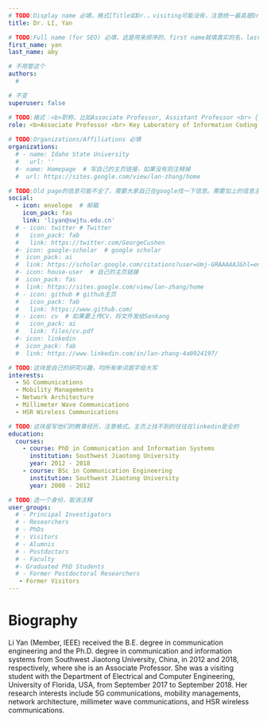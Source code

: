 ```yaml
---
# TODO:Display name 必填，格式[Title如Dr.，visiting可能没有，注意统一最高是Dr. 而不是Prof.] [全大写的Last name][, ][首字母大写的Last name]
title: Dr. LI, Yan

# TODO:Full name (for SEO) 必填，这是用来排序的，first name就填真实的名，last_name一定按照excel填写
first_name: yan   
last_name: aby

# 不用管这个
authors:
  # 

# 不变
superuser: false

# TODO:格式：<b>职称，比如Associate Professor, Assistant Professor <br> {工作单位}, {工作国家:China、USA等}</b>
role: <b>Associate Professor <br> Key Laboratory of Information Coding & Transmission, <br>Southwest Jiaotong University, China</b>
 
# TODO:Organizations/Affiliations 必填
organizations:
  # - name: Idaho State University 
  #   url: ''
  #- name: Homepage  # 写自己的主页链接，如果没有则注释掉
  #  url: https://sites.google.com/view/lan-zhang/home

# TODO:Old page的信息可能不全了，需要大家自己在google找一下信息。需要加上的信息主要包含email、google scholar、个人主页、linkedin
social:
  - icon: envelope  # 邮箱
    icon_pack: fas
    link: 'liyan@swjtu.edu.cn'
  # - icon: twitter # Twitter
  #   icon_pack: fab  
  #   link: https://twitter.com/GeorgeCushen
  #- icon: google-scholar  # google scholar
  #  icon_pack: ai
  #  link: https://scholar.google.com/citations?user=Umj-GRAAAAAJ&hl=en
  #- icon: house-user  # 自己的主页链接
  #  icon_pack: fas
  #  link: https://sites.google.com/view/lan-zhang/home
  # - icon: github # github主页
  #   icon_pack: fab   
  #   link: https://www.github.com/
  # - icon: cv  # 如果要上传CV，将文件发给Senkang
  #   icon_pack: ai
  #   link: files/cv.pdf
  #- icon: linkedin 
  #  icon_pack: fab
  #  link: https://www.linkedin.com/in/lan-zhang-4a0924197/

# TODO:这块是自己的研究兴趣，均所有单词首字母大写
interests:
  - 5G Communications
  - Mobility Managements
  - Network Architecture
  - Millimeter Wave Communications
  - HSR Wireless Communications

# TODO:这块是写他们的教育经历，注意格式。主页上找不到的往往在linkedin是全的
education:
  courses:
    - course: PhD in Communication and Information Systems
      institution: Southwest Jiaotong University
      year: 2012 - 2018
    - course: BSc in Communication Engineering
      institution: Southwest Jiaotong University
      year: 2008 - 2012

# TODO:选一个身份，取消注释
user_groups:
  # - Principal Investigators
  # - Researchers
  # - PhDs
  # - Visitors
  # - Alumnis
  # - Postdoctors
  # - Faculty
  #- Graduated PhD Students
  # - Former Postdoctoral Researchers
   - Former Visitors
---
```

<!-- TODO:写自己的Biography -->
# Biography
<!-- 这部分不要写他们的PhD招生信息，直接复制他们主页的个人简介。实在没有，在excel备注一下{个人资料缺失}再提交给我 -->
<!-- <p style="text-align:justify">  -->
Li Yan (Member, IEEE) received the B.E. degree in communication engineering and the Ph.D. degree in communication and information systems from Southwest Jiaotong University, China, in 2012 and 2018, respectively, where she is an Associate Professor. She was a visiting student with the Department of Electrical and Computer Engineering, University of Florida, USA, from September 2017 to September 2018. Her research interests include 5G communications, mobility managements, network architecture, millimeter wave communications, and HSR wireless communications.